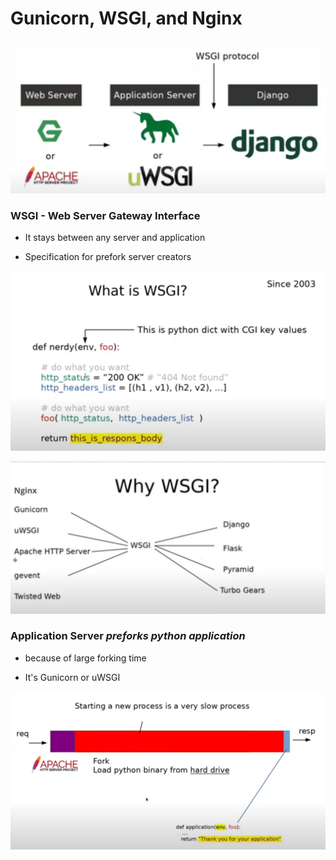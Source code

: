 # Gunicorn, WSGI, and Nginx 

![schema.png](images/schema.png)

### WSGI - Web Server Gateway Interface

* It stays between any server and application

* Specification for prefork server creators

![wsgi_impl.png](images/wsgi_impl.png)

![wsgi_pluses.png](images/wsgi_pluses.png)

### Application Server *preforks python application*

* because of large forking time

* It's Gunicorn or uWSGI

![forking_time.png](images/forking_time.png)

